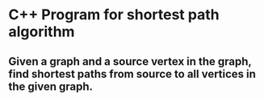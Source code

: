 # C++ Program for shortest path algorithm 
## Given a graph and a source vertex in the graph, find shortest paths from source to all vertices in the given graph.
